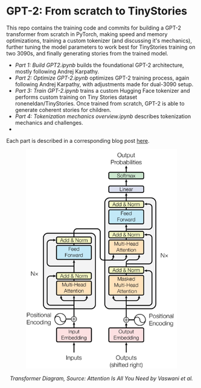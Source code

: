 # GPT-2: From scratch to TinyStories
This repo contains the training code and commits for building a GPT-2 transformer from scratch in PyTorch, making speed and memory optimizations, training a custom tokenizer (and discussing it's mechanics), further tuning the model parameters to work best for TinyStories training on two 3090s, and finally generating stories from the trained model.  
- *Part 1: Build GPT2.ipynb* builds the foundational GPT-2 architecture, mostly following Andrej Karpathy.
- *Part 2: Optimize GPT-2.ipynb* optimizes GPT-2 training process, again following Andrej Karpathy, with adjustments made for dual-3090 setup.
- *Part 3: Train GPT-2.ipynb* trains a custom Hugging Face tokenizer and performs custom training on Tiny Stories dataset roneneldan/TinyStories. Once trained from scratch, GPT-2 is able to generate coherent stories for children.
- *Part 4: Tokenization mechanics overview.ipynb* describes tokenization mechanics and challenges.
- 
Each part is described in a corresponding blog post [here](https://dpopovvelasco.dev/posts.html).
<div align="center">
  <img src="assets/transformer_orig.png" alt="Transformer Diagram" width="400" />
  <p><em>Transformer Diagram, Source: Attention Is All You Need by Vaswani et al.</em></p>
</div>
